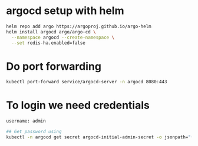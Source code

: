 # argocd setup with helm

```bash
helm repo add argo https://argoproj.github.io/argo-helm
helm install argocd argo/argo-cd \
  --namespace argocd --create-namespace \
  --set redis-ha.enabled=false
```

# Do port forwarding

```bash
kubectl port-forward service/argocd-server -n argocd 8080:443
```

# To login we need credentials

```bash
username: admin

## Get password using
kubectl -n argocd get secret argocd-initial-admin-secret -o jsonpath="{.data.password}" | base64 -d
```
